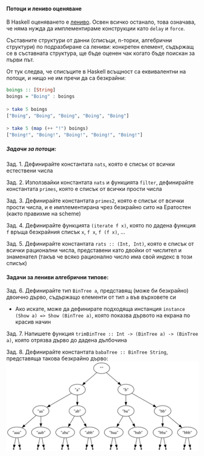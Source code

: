 #### Потоци и лениво оценяване
В Haskell оценяването е [лениво](https://wiki.haskell.org/Lazy_evaluation).
Освен всичко останало, това означава, че няма нужда да имплементираме
конструкции като `delay` и `force`.

Съставните структури от данни (списъци, n-торки, алгебрични структури)
по подразбиране са лениви: конкретен елемент, съдържащ се в съставната
структура, ще бъде оценен чак когато бъде поискан за първи път.

От тук следва, че списъците в Haskell всъщност са еквивалентни на потоци,
и нищо не им пречи да са безкрайни:

```haskell
boings :: [String]
boings = "Boing" : boings

> take 5 boings
["Boing", "Boing", "Boing", "Boing", "Boing"]

> take 5 (map (++ "!") boings)
["Boing!", "Boing!", "Boing!", "Boing!", "Boing!"]
```

##### Задачи за потоци:

Зад. 1\. Дефинирайте константата `nats`, която е списък от всички естествени числа

Зад. 2\. Използвайки константата `nats` и функцията `filter`, дефинирайте константата `primes`, която е списък от всички прости числа

Зад. 3\. Дефинирайте константата `primes2`, която е списък от всички прости числа, и е имплементирана чрез безкрайно сито на Ератостен (както правихме на scheme)

Зад. 4\. Дефинирайте функцията `(iterate f x)`, която по дадена функция `f` връща безкрайния списък `x`, `f x`, `f (f x)`, ...

Зад. 5\. Дефинирайте константата `rats :: (Int, Int)`, която е списък от всички рационални числа, представени като двойки от числител и знаменател (такъв че всяко рационално число има свой индекс в този списък)


#### Задачи за лениви алгебрични типове:

Зад. 6\. Дефинирайте тип `BinTree a`, представящ (може би безкрайно) двоично дърво, съдържащо елементи от тип `a` във върховете си
* Ако искате, може да дефинирате подходяща инстанция `instance (Show a) => Show (BinTree a)`, която показва дървото на екрана по красив начин

Зад. 7\. Напишете функция `trimBinTree :: Int -> (BinTree a) -> (BinTree a)`, която отрязва дърво
до дадена дълбочина

Зад. 8\. Дефинирайте константата `babaTree :: BinTree String`, представяща такова безкрайно дърво:
![безкрайно двоично дърво](img/tree.svg)
